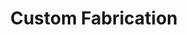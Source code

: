 ---
layout: service-detail.njk
title: Custom Fabrication
bodyName: p-custom-fabrication
tags: ['service']
eleventyNavigation:
  key: Custom Fabrication
  parent: Services
  order: 4
description: Driven Garage nothern California restomod auto customization and repair shop
introHead: Build Up your Ride
intro: Proper maintenance of your classic car help avoid nasty and expensive problems down the road. Aggressive and consistent maintenance is the best way to ensure your car will be ready when you want to drive, and that you don't get surprised with unexpected failures. Your car is special - this much you know. What you may not know is that your classic may need special services and additives to keep it running at peak performance.
featLayoutTitle: Welded Custom Exhausts and Brackets
featLayoutBody: <p>We offer MIG and TIG welding services for a variety of different applications. From chassis work to sheet metal repair, our technicians have the skill and experience to produce strong and beautiful welds.</p><p>Depending on your application, and material requirements, we offer both MIG and TIG welding services. We will help you choose the process that is most applicable to the job. Our master fabricators are experienced in welding a variety of materials including aluminum, stainless, mild steel, and chromoly. Our welds are not only functional and strong, but also attractive. Common welding applications include custom headers and exhaust, suspension and chassis work, body panel and rust repair, fuel cell fabrication, roll cage fabrication, and custom bracket fabrication.</p>
featuredImage: ./src/_images/Exhaust_custom_stainless.jpg
featuredImageAlt: "Exhaust custom built stainless steel"
featuredImagePos: "margin-top: -51%;"
collectionName: customFabrication
isHome: 1
mylistfield:
  - "Exhaust"
  - "Custom Brackets"
  - "Custom styling"  
  - "Suspension"
---